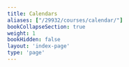 ```yaml
---
title: Calendars
aliases: ["/29932/courses/calendar/"]
bookCollapseSection: true
weight: 1
bookHidden: false
layout: 'index-page'
type: 'page'
---
```

